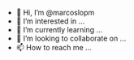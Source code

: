 - 👋 Hi, I’m @marcoslopm
- 👀 I’m interested in ...
- 🌱 I’m currently learning ...
- 💞️ I’m looking to collaborate on ...
- 📫 How to reach me ...

<!---
marcoslopm/marcoslopm is a ✨ special ✨ repository because its `README.md` (this file) appears on your GitHub profile.
You can click the Preview link to take a look at your changes.
--->
